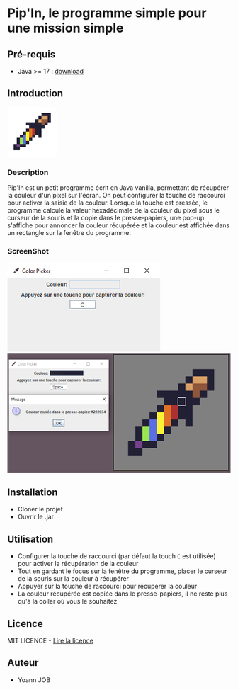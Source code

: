 # Pip'In, le programme simple pour une mission simple

## Pré-requis

- Java >= 17 : [download](https://www.oracle.com/java/technologies/javase/jdk17-archive-downloads.html)

## Introduction

![Pip'In](./pipin/src/img/pip-in.png "Pip'In, le color picker propulsé par Java")

### Description

Pip'In est un petit programme écrit en Java vanilla, permettant de récupérer la couleur d'un pixel sur l'écran. On peut configurer la touche de raccourci pour activer la saisie de la couleur. Lorsque la touche est pressée, le programme calcule la valeur hexadécimale de la couleur du pixel sous le curseur de la souris et la copie dans le presse-papiers, une pop-up s'affiche pour annoncer la couleur récupérée et la couleur est affichée dans un rectangle sur la fenêtre du programme.

### ScreenShot

![Pip'In](./screenshots/screenshot-01.png "Pip'In, fenêtre principale")
![Pip'In](./screenshots/screenshot-02.png "Pip'In, fenêtre principale avec la couleur récupérée + pop-up")

## Installation

- Cloner le projet
- Ouvrir le .jar

## Utilisation

- Configurer la touche de raccourci (par défaut la touch `C` est utilisée) pour activer la récupération de la couleur
- Tout en gardant le focus sur la fenêtre du programme, placer le curseur de la souris sur la couleur à récupérer
- Appuyer sur la touche de raccourci pour récupérer la couleur
- La couleur récupérée est copiée dans le presse-papiers, il ne reste plus qu'à la coller où vous le souhaitez

## Licence

MIT LICENCE - [Lire la licence](./LICENSE)

## Auteur

- Yoann JOB
